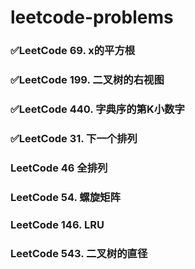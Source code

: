 # leetcode-problems
### ✅LeetCode 69. x的平方根

### ✅LeetCode 199. 二叉树的右视图

### ✅LeetCode 440. 字典序的第K小数字

### ✅LeetCode 31. 下一个排列

### LeetCode 46 全排列

### LeetCode 54. 螺旋矩阵

### LeetCode 146. LRU

### LeetCode 543. 二叉树的直径
